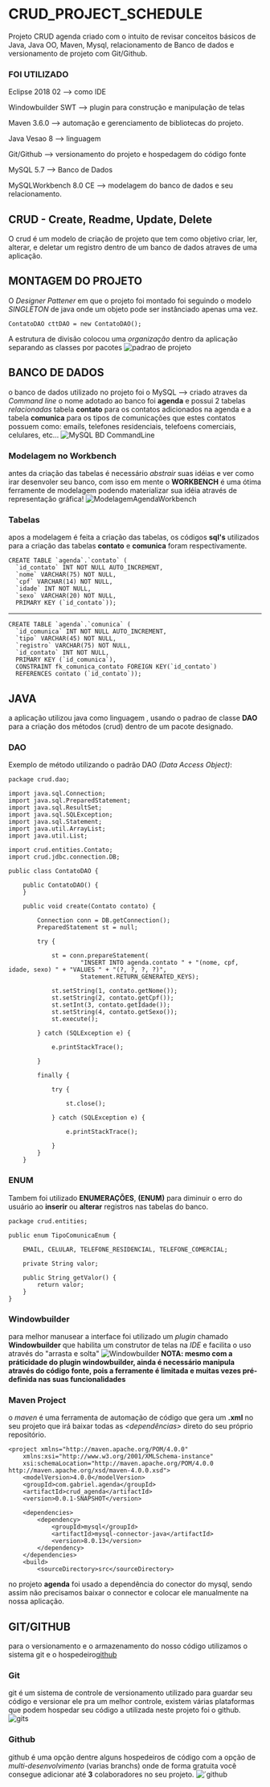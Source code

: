 # CRUD_PROJECT_SCHEDULE
Projeto CRUD agenda criado com o intuito de revisar conceitos básicos de Java, Java OO, Maven, Mysql, relacionamento de Banco de dados e versionamento de projeto com Git/Github.

### FOI UTILIZADO
Eclipse 2018 02 --> como IDE

Windowbuilder SWT --> plugin para construção e manipulação de telas

Maven 3.6.0 --> automação e gerenciamento de bibliotecas <dependecias> do projeto.
	
Java Vesao 8 --> linguagem

Git/Github --> versionamento do projeto e hospedagem do código fonte

MySQL 5.7 --> Banco de Dados

MySQLWorkbench 8.0 CE --> modelagem do banco de dados e seu relacionamento.


## CRUD - Create, Readme, Update, Delete 
O crud é um modelo de criação de projeto que tem como objetivo criar, ler, alterar, e deletar um registro dentro de um banco de dados atraves de uma aplicação.


## MONTAGEM DO PROJETO
O *Designer Pattener* em que o projeto foi montado foi seguindo o modelo *SINGLETON* de java onde um objeto pode ser instânciado apenas uma vez. 
~~~~
ContatoDAO cttDAO = new ContatoDAO();
~~~~
A estrutura de divisão colocou uma *organização* dentro da aplicação separando as classes por pacotes
![padrao de projeto](https://user-images.githubusercontent.com/48265863/56034530-e762bd80-5cfd-11e9-9db3-d27331da032d.JPG)

## BANCO DE DADOS
o banco de dados utilizado no projeto foi o MySQL --> criado atraves da *Command line* o nome adotado ao banco foi **agenda**
e possui 2 tabelas *relacionadas* tabela **contato** para os contatos adicionados na agenda e a tabela **comunica** para os tipos de comunicações que estes contatos possuem como: emails, telefones residenciais, telefoens comerciais, celulares, etc... 
![MySQL BD CommandLine](https://user-images.githubusercontent.com/48265863/56034527-e598fa00-5cfd-11e9-8f4c-ec1ebe88e307.JPG)

### Modelagem no Workbench
antes da criação das tabelas é necessário *abstrair* suas idéias e ver como irar desenvoler seu banco, com isso em mente o **WORKBENCH** é uma ótima ferramente de modelagem podendo materializar sua idéia através de representação gráfica!
![ModelagemAgendaWorkbench](https://user-images.githubusercontent.com/48265863/56034525-e336a000-5cfd-11e9-8f44-6bc35fa0ca20.JPG)

### Tabelas
apos a modelagem é feita a criação das tabelas, os códigos **sql's** utilizados para a criação das tabelas **contato** e **comunica** foram respectivamente.

````
CREATE TABLE `agenda`.`contato` (
  `id_contato` INT NOT NULL AUTO_INCREMENT,
  `nome` VARCHAR(75) NOT NULL,
  `cpf` VARCHAR(14) NOT NULL,
  `idade` INT NOT NULL,
  `sexo` VARCHAR(20) NOT NULL,
  PRIMARY KEY (`id_contato`));
````
-----------------------------------------------------
````
CREATE TABLE `agenda`.`comunica` (
  `id_comunica` INT NOT NULL AUTO_INCREMENT,
  `tipo` VARCHAR(45) NOT NULL,
  `registro` VARCHAR(75) NOT NULL,
  `id_contato` INT NOT NULL,
  PRIMARY KEY (`id_comunica`),
  CONSTRAINT fk_comunica_contato FOREIGN KEY(`id_contato`)
  REFERENCES contato (`id_contato`));
````
## JAVA
a aplicação utilizou java como linguagem , usando o padrao de classe **DAO** para a criação dos métodos (crud) dentro de um pacote designado. 

### DAO 
Exemplo de método utilizando o padrão DAO *(Data Access Object)*:
~~~~
package crud.dao;

import java.sql.Connection;
import java.sql.PreparedStatement;
import java.sql.ResultSet;
import java.sql.SQLException;
import java.sql.Statement;
import java.util.ArrayList;
import java.util.List;

import crud.entities.Contato;
import crud.jdbc.connection.DB;

public class ContatoDAO {

	public ContatoDAO() {
	}

	public void create(Contato contato) {

		Connection conn = DB.getConnection();
		PreparedStatement st = null;

		try {

			st = conn.prepareStatement(
					"INSERT INTO agenda.contato " + "(nome, cpf, idade, sexo) " + "VALUES " + "(?, ?, ?, ?)",
					Statement.RETURN_GENERATED_KEYS);

			st.setString(1, contato.getNome());
			st.setString(2, contato.getCpf());
			st.setInt(3, contato.getIdade());
			st.setString(4, contato.getSexo());
			st.execute();

		} catch (SQLException e) {

			e.printStackTrace();

		}

		finally {

			try {

				st.close();

			} catch (SQLException e) {

				e.printStackTrace();

			}
		}
	}
~~~~
### ENUM
Tambem foi utilizado **ENUMERAÇÕES**, **(ENUM)** para diminuir o erro do usuário ao **inserir** ou **alterar**  registros nas tabelas do banco.  
~~~~~~
package crud.entities;

public enum TipoComunicaEnum {

	EMAIL, CELULAR, TELEFONE_RESIDENCIAL, TELEFONE_COMERCIAL;

	private String valor;

	public String getValor() {
		return valor;
	}
}
~~~~~~ 
### Windowbuilder
para melhor manusear a interface foi utilizado um *plugin* chamado **Windowbuilder** que habilita um construtor de telas na *IDE*  e facilita o uso através do "arrasta e solta" 
![Windowbuilder](https://user-images.githubusercontent.com/48265863/56034539-ec277180-5cfd-11e9-9af1-7a2a82e23aed.JPG)
**NOTA: mesmo com a práticidade do plugin windowbuilder, ainda é necessário manipula através do código fonte, pois a ferramente é limitada e muitas vezes pré-definida nas suas funcionalidades**

### Maven Project
o *maven* é uma ferramenta de automação de código que gera um **.xml** no seu projeto que irá baixar todas as *<dependências>* direto do seu próprio repositório.
~~~~
<project xmlns="http://maven.apache.org/POM/4.0.0"
	xmlns:xsi="http://www.w3.org/2001/XMLSchema-instance"
	xsi:schemaLocation="http://maven.apache.org/POM/4.0.0 http://maven.apache.org/xsd/maven-4.0.0.xsd">
	<modelVersion>4.0.0</modelVersion>
	<groupId>com.gabriel.agenda</groupId>
	<artifactId>crud_agenda</artifactId>
	<version>0.0.1-SNAPSHOT</version>

	<dependencies>
		<dependency>
			<groupId>mysql</groupId>
			<artifactId>mysql-connector-java</artifactId>
			<version>8.0.13</version>
		</dependency>
	</dependencies>
	<build>
		<sourceDirectory>src</sourceDirectory>
~~~~
no projeto **agenda** foi usado a dependência do conector do mysql, sendo assim não precisamos baixar o connector e colocar ele manualmente na nossa aplicação.

## GIT/GITHUB
para o versionamento e o armazenamento do nosso código utilizamos o sistema git e o hospedeiro[github](https://github.com)

### Git
git é um sistema de controle de versionamento utilizado para guardar seu código e versionar ele pra um melhor controle, existem várias plataformas que podem hospedar seu código a utilizada neste projeto foi o github.
![gits](https://user-images.githubusercontent.com/48265863/56038123-8b049b80-5d07-11e9-8e28-79ecf0341766.jpg)

### Github
github é uma opção dentre alguns hospedeiros de código com a opção de *multi-desenvolvimento* (varias branchs) onde de forma gratuita você consegue adicionar até **3** colaboradores no seu projeto. 
![´github](https://user-images.githubusercontent.com/48265863/56038119-893ad800-5d07-11e9-8e78-3092444bc19a.JPG)











